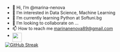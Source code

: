 - 👋 Hi, I’m @marina-nenova
- 👀 I’m interested in Data Science, Machine Learning
- 🌱 I’m currently learning Python at Softuni.bg
- 💞️ I’m looking to collaborate on ...
- 📫 How to reach me marinanenova89@gmail.com
- <a href="https://www.linkedin.com/in/marina-nenova-915ba5222/" target="blank"><img align="left" src="https://upload.wikimedia.org/wikipedia/commons/c/ca/LinkedIn_logo_initials.png" height="30" /></a>

<!---
marina-nenova/marina-nenova is a ✨ special ✨ repository because its `README.md` (this file) appears on your GitHub profile.
You can click the Preview link to take a look at your changes.
--->


[![GitHub Streak](https://github-readme-streak-stats.herokuapp.com?user=marina-nenova)](https://git.io/streak-stats)
